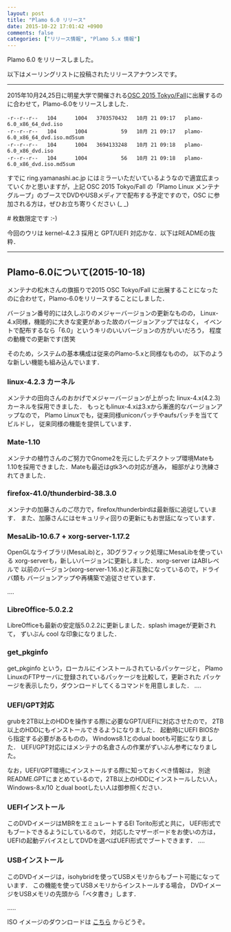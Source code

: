 ```yaml
---
layout: post
title: "Plamo 6.0 リリース"
date: 2015-10-22 17:01:42 +0900
comments: false
categories: ["リリース情報", "Plamo 5.x 情報"]
---
```


Plamo 6.0 をリリースしました。

以下はメーリングリストに投稿されたリリースアナウンスです。

----

2015年10月24,25日に明星大学で開催される[OSC 2015 Tokyo/Fall](http://www.ospn.jp/osc2015-fall/)に出展するのに合わせて，Plamo-6.0をリリースしました．

    -r--r--r--   104      1004   3703570432   10月 21 09:17   plamo-6.0_x86_64_dvd.iso
    -r--r--r--   104      1004           59   10月 21 09:17   plamo-6.0_x86_64_dvd.iso.md5sum
    -r--r--r--   104      1004   3694133248   10月 21 09:18   plamo-6.0_x86_dvd.iso
    -r--r--r--   104      1004           56   10月 21 09:18   plamo-6.0_x86_dvd.iso.md5sum

すでに ring.yamanashi.ac.jp にはミラーいただいているようなので適宜広まっていくかと思いますが，上記 OSC 2015 Tokyo/Fall の「Plamo Linux メンテナグループ」のブースでDVDやUSBメディアで配布する予定ですので，OSC に参加される方は，ぜひお立ち寄りください (_ _)

\# 枚数限定です :-)

今回のウリは kernel-4.2.3 採用と GPT/UEFI 対応かな．以下はREADMEの抜粋．

----

## Plamo-6.0について(2015-10-18)

メンテナの松木さんの旗振りで2015 OSC Tokyo/Fall に出展することになった
のに合わせて，Plamo-6.0をリリースすることにしました．

バージョン番号的には久しぶりのメジャーバージョンの更新なものの，
Linux-4.x同様，機能的に大きな変更があった故のバージョンアップではなく，
イベントで配布するなら「6.0」というキリのいいバージョンの方がいいだろう，
程度の動機での更新です(苦笑

そのため，システムの基本構成は従来のPlamo-5.xと同様なものの，
以下のような新しい機能も組み込んでいます．

### linux-4.2.3 カーネル

メンテナの田向さんのおかげでメジャーバージョンが上がった
linux-4.x(4.2.3)カーネルを採用できました．
もっともlinux-4.xは3.xから漸進的なバージョンアップなので，
Plamo Linuxでも，従来同様uniconパッチやaufsパッチを当ててビルドし，
従来同様の機能を提供しています．

### Mate-1.10

メンテナの植竹さんのご努力でGnome2を元にしたデスクトップ環境Mateも
1.10を採用できました．Mateも最近はgtk3への対応が進み，
細部がより洗練されてきました．

### firefox-41.0/thunderbird-38.3.0

メンテナの加藤さんのご尽力で，firefox/thunderbirdは最新版に追従しています．
また、加藤さんにはセキュリティ回りの更新にもお世話になっています．

### MesaLib-10.6.7 + xorg-server-1.17.2

OpenGLなライブラリ(MesaLib)と，3Dグラフィック処理にMesaLibを使っている
xorg-serverも，新しいバージョンに更新しました．xorg-server はABIレベルで
以前のバージョン(xorg-server-1.16.x)と非互換になっているので，ドライバ類も
バージョンアップや再構築で追従させています．

....

### LibreOffice-5.0.2.2

LibreOfficeも最新の安定版5.0.2.2に更新しました．splash imageが更新されて，
ずいぶん cool な印象になりました．

### get_pkginfo

get_pkginfo という，ローカルにインストールされているパッケージと，
Plamo LinuxのFTPサーバに登録されているパッケージを比較して，更新された
パッケージを表示したり，ダウンロードしてくるコマンドを用意しました．
....

### UEFI/GPT対応

grubを2TB以上のHDDを操作する際に必要なGPT/UEFIに対応させたので，
2TB以上のHDDにもインストールできるようになりました．
起動時にUEFI BIOSから指定する必要があるものの，
Windows8.1とのdual bootも可能になりました．
UEFI/GPT対応にはメンテナの名倉さんの作業がずいぶん参考になりました。

なお，UEFI/GPT環境にインストールする際に知っておくべき情報は，
別途README.GPTにまとめているので，2TB以上のHDDにインストールしたい人，
Windows-8.x/10 とdual bootしたい人は御参照ください．

### UEFIインストール

このDVDイメージはMBRをエミュレートするEl Torito形式と共に，
UEFI形式でもブートできるようにしているので，
対応したマザーボードをお使いの方は，
UEFIの起動デバイスとしてDVDを選べばUEFI形式でブートできます．
....

### USBインストール

このDVDイメージは，isohybridを使ってUSBメモリからもブート可能になっています．
この機能を使ってUSBメモリからインストールする場合，
DVDイメージをUSBメモリの先頭から「ベタ書き」します．

.....

ISO イメージのダウンロードは [こちら](/downloads/) からどうぞ。